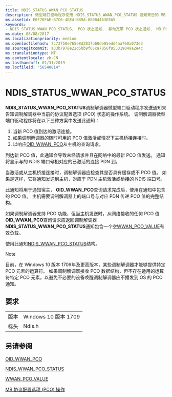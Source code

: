 ```yaml
---
title: NDIS_STATUS_WWAN_PCO_STATUS
description: 微型端口驱动程序使用 NDIS_STATUS_WWAN_PCO_STATUS 通知来告知 MB 服务关于完成的上一个 OID_WWAN_PCO 查询请求。
ms.assetid: E0F70FAE-B7C6-4BE4-B89A-88084463EEA5
keywords:
- NDIS_STATUS_WWAN_PCO_STATUS、 PCO 状态通知、 移动宽带 PCO 状态通知、 MB PCO 状态通知
ms.date: 08/08/2017
ms.localizationpriority: medium
ms.openlocfilehash: 7c73750e765e8d2837b60de05edd4aa760a073e3
ms.sourcegitcommit: a33b7978e22d5bb9f65ca7056f955319049a2e4c
ms.translationtype: MT
ms.contentlocale: zh-CN
ms.lasthandoff: 01/31/2019
ms.locfileid: "56540814"
---
```

# <a name="ndisstatuswwanpcostatus"></a>NDIS_STATUS_WWAN_PCO_STATUS

**NDIS_STATUS_WWAN_PCO_STATUS**调制解调器微型端口驱动程序发送通知来告知调制解调器中当前的协议配置选项 (PCO) 状态的操作系统。 调制解调器微型端口驱动程序将在以下三种方案中发送此通知：

1.  当新 PCO 值到达的激活连接。
2.  如果调制解调器的随时可用的 PCO 值激活或情况下主机桥接连接时。
3.  以响应[OID_WWAN_PCO](oid-wwan-pco.md)从主机的查询请求。

到达新 PCO 值，此通知会导致未经请求并且在网络中的最新 PCO 值发送。 通知将显示与的 NDIS 端口号相对应的已激活的连接 PDN 到。

当激活或从主机桥接连接时，调制解调器应检查其是否具有缓存或不 PCO 值。 如果是这样，它将通知发送到主机，对应于 PDN 主机激活或桥接的 NDIS 端口号。

此通知将用于通知宿主， **OID_WWAN_PCO**查询请求完成后，使用在通知中包含的 PCO 值。 主机需要调制解调器上的端口号与对应 PDN 传递 PCO 值的完整结构。

如果调制解调器支持 PCO 功能，但当主机发送时，从网络接收的任何 PCO 值**OID_WWAN_PCO**查询请求应返回调制解调器**NDIS_STATUS_WWAN_PCO_STATUS**通知包含一个空[WWAN_PCO_VALUE](https://msdn.microsoft.com/library/windows/hardware/45A499CE-2C9A-4070-BEF8-880E7673FA8E)有效负载。 

使用此通知[NDIS_WWAN_PCO_STATUS](https://msdn.microsoft.com/library/windows/hardware/C71187C5-74B6-450A-8461-BB9FDF60DB8D)结构。

> [!NOTE]
> 目前，在 Windows 10 版本 1709年及更高版本，某些调制解调器才能够提供特定 PCO 元素的运算符。 如果调制解调器接收 PCO 数据结构，但不存在适用的运算符特定 PCO 元素，以避免不必要的设备唤醒调制解调器应不播发到 OS 的 PCO 通知。 

## <a name="requirements"></a>要求

| | |
| --- | --- |
| 版本 | Windows 10 版本 1709 |
| 标头 | Ndis.h |

## <a name="see-also"></a>另请参阅

[OID_WWAN_PCO](oid-wwan-pco.md)

[NDIS_WWAN_PCO_STATUS](https://msdn.microsoft.com/library/windows/hardware/C71187C5-74B6-450A-8461-BB9FDF60DB8D)

[WWAN_PCO_VALUE](https://msdn.microsoft.com/library/windows/hardware/45A499CE-2C9A-4070-BEF8-880E7673FA8E)

[MB 协议配置选项 (PCO) 操作](mb-protocol-configuration-options-pco-operations.md)
